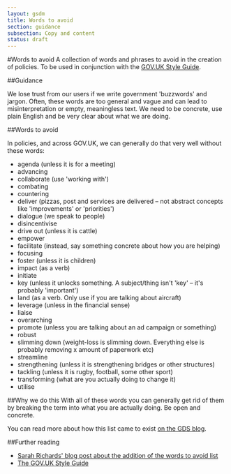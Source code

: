 ```yaml
---
layout: gsdm
title: Words to avoid
section: guidance
subsection: Copy and content
status: draft
---
```

    
#Words to avoid
A collection of words and phrases to avoid in the creation of policies. To be used in conjunction with the [GOV.UK Style Guide](http://gsdm.herokuapp.com/handbook/32/).

##Guidance

We lose trust from our users if we write government 'buzzwords' and jargon. Often, these words are too general and vague and can lead to misinterpretation or empty, meaningless text. We need to be concrete, use plain English and be very clear about what we are doing. 

##Words to avoid

In policies, and across GOV.UK, we can generally do that very well without these words:

-   agenda (unless it is for a meeting)
-   advancing
-   collaborate (use 'working with')
-   combating
-   countering
-   deliver (pizzas, post and services are delivered – not abstract concepts like 'improvements' or 'priorities')
-   dialogue (we speak to people)
-   disincentivise
-   drive out (unless it is cattle)
-   empower
-   facilitate (instead, say something concrete about how you are helping)
-   focusing
-   foster (unless it is children)
-   impact (as a verb)
-   initiate
-   key (unless it unlocks something. A subject/thing isn't 'key' – it's probably 'important')
-   land (as a verb. Only use if you are talking about aircraft)
-   leverage (unless in the financial sense)
-   liaise
-   overarching
-   promote (unless you are talking about an ad campaign or something)
-   robust
-   slimming down (weight-loss is slimming down. Everything else is probably removing x amount of paperwork etc)
-   streamline
-   strengthening (unless it is strengthening bridges or other structures)
-   tackling (unless it is rugby, football, some other sport)
-   transforming (what are you actually doing to change it)
-   utilise

##Why we do this
With all of these words you can generally get rid of them by breaking
the term into what you are actually doing. Be open and concrete.

You can read more about how this list came to exist [on the GDS blog](http://digital.cabinetoffice.gov.uk/2012/09/27/style-v2/).

##Further reading
- [Sarah Richards' blog post about the addition of the words to avoid list](http://digital.cabinetoffice.gov.uk/2012/09/27/style-v2/)
- [The GOV.UK Style Guide](http://gsdm.herokuapp.com/handbook/32/)